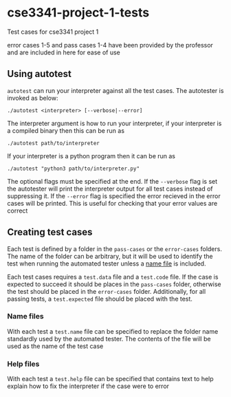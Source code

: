 # cse3341-project-1-tests
Test cases for cse3341 project 1

error cases 1-5 and pass cases 1-4 have been provided by the professor and are 
included in here for ease of use

## Using autotest
`autotest` can run your interpreter against all the test cases. The
autotester is invoked as below:
```
./autotest <interpreter> [--verbose|--error]
```
The interpreter argument is how to run your interpreter, if your interpreter
is a compiled binary then this can be run as 
```
./autotest path/to/interpreter
```
If your interpreter is a python program then it can be run as
```
./autotest "python3 path/to/interpreter.py"
```
The optional flags must be specified at the end. If the `--verbose` flag is set 
the autotester will print the interpreter output for all test cases instead of
suppressing it. If the `--error` flag is specified the error recieved in the 
error cases will be printed. This is useful for checking that your error values
are correct

## Creating test cases
Each test is defined by a folder in the `pass-cases` or the `error-cases` 
folders. The name of the folder can be arbitrary, but it will be used to 
identify the test when running the automated tester unless a 
[name file](#name-files) is included.

Each test cases requires a `test.data` file and a `test.code` file. If the case 
is expected to succeed it should be places in the `pass-cases` folder, otherwise
the test should be placed in the `error-cases` folder. Additionally, for all 
passing tests, a `test.expected` file should be placed with the test.

### Name files
With each test a `test.name` file can be specified to replace the 
folder name standardly used by the automated tester. The contents of the file 
will be used as the name of the test case

### Help files
With each test a `test.help` file can be specified that contains text to help
explain how to fix the interpreter if the case were to error
